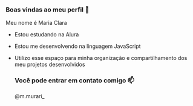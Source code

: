  ### Boas vindas ao meu perfil 💙

 Meu nome é Maria Clara 

 - Estou estudando na Alura
 - Estou me desenvolvendo na linguagem JavaScript
 - Utilizo esse espaço para minha organização e compartilhamento dos meu projetos desenvolvidos

   ### Você pode entrar em contato comigo 📫

   @m.murari_
